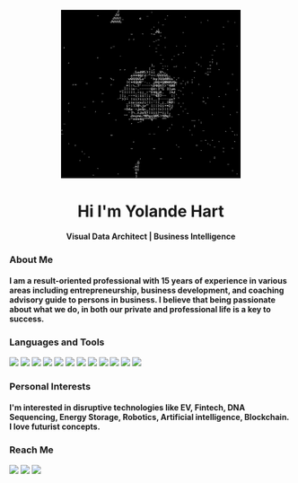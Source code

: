 <p align='center'>
  <img alt="welcome" height="300" src="https://github.com/yolandehart/yolandehart/blob/master/data.gif">
</p>
<h1 align='center'>Hi I'm Yolande Hart</h1>
<p align='center'>
  <b>Visual Data Architect | Business Intelligence</b>
</p>

### About Me
#### I am a result-oriented professional with 15 years of experience in various areas including entrepreneurship, business development, and coaching advisory guide to persons in business. I believe that being passionate about what we do, in both our private and professional life is a key to success.

### Languages and Tools

<img src="https://img.shields.io/badge/python%20-%2314354C.svg?&style=for-the-badge&logo=python&logoColor=white"> <img src="https://img.shields.io/badge/NumPy-013243?&style=for-the-badge&logo=NumPy&logoColor=white"> <img src="https://img.shields.io/badge/Pandas-150458?&style=for-the-badge&logo=pandas&logoColor=white"> <img src="https://img.shields.io/badge/Tableau-77216F?&style=for-the-badge&logo=Tableau&logoColor=white"> <img src="https://img.shields.io/badge/SQL-336791?&style=for-the-badge&logo=mysql&logoColor=white"> <img src="https://img.shields.io/badge/html5%20-%23E34F26.svg?&style=for-the-badge&logo=html5&logoColor=white"> <img src="https://img.shields.io/badge/css3%20-%231572B6.svg?&style=for-the-badge&logo=css3&logoColor=white"> <img src="https://img.shields.io/badge/bootstrap%20-%23563D7C.svg?&style=for-the-badge&logo=bootstrap&logoColor=white"> <img src="https://img.shields.io/badge/javascript%20-%23323330.svg?&style=for-the-badge&logo=javascript&logoColor=%23F7DF1E"/> <img src="https://img.shields.io/badge/react%20-%2320232a.svg?&style=for-the-badge&logo=react&logoColor=%2361DAFB"> <img src="https://img.shields.io/badge/material%20ui%20-%230081CB.svg?&style=for-the-badge&logo=material-ui&logoColor=white"> <img src="https://img.shields.io/badge/Heroku-430098?&style=for-the-badge&logo=Heroku&logoColor=white">

### Personal Interests

#### I'm interested in disruptive technologies like EV, Fintech, DNA Sequencing, Energy Storage, Robotics, Artificial intelligence, Blockchain. I love futurist concepts. 

### Reach Me
<a href="https://www.linkedin.com/in/yolande-hart/"><img src="https://img.shields.io/badge/linkedin-%230077B5.svg?&style=for-the-badge&logo=linkedin&logoColor=white"></a> <a href="https://stackexchange.com/users/18179344/hart-coded"><img src="https://img.shields.io/badge/Stack_Exchange-1E5397?&style=for-the-badge&logo=Stack_Exchange&logoColor=white"></a> <a href="https://public.tableau.com/profile/yolande.hart"><img src="https://img.shields.io/badge/Tableau_Public-77216F?&style=for-the-badge&logo=Tableau&logoColor=white"></a>
